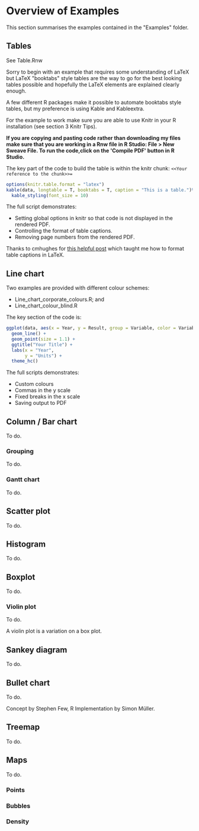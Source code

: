 # Overview of Examples

This section summarises the examples contained in the "Examples" folder.

## Tables

See Table.Rnw

Sorry to begin with an example that requires some understanding of LaTeX but LaTeX "booktabs" style tables are the way to go for the best looking tables possible and hopefully the LaTeX elements are explained clearly enough.

A few different R packages make it possible to automate booktabs style tables, but my preference is using Kable and Kableextra.

For the example to work make sure you are able to use Knitr in your R installation (see section 3 Knitr Tips).

**If you are copying and pasting code rather than downloading my files make sure that you are working in a Rnw file in R Studio: File > New Sweave File.  To run the code,click on the 'Compile PDF' button in R Studio.**

The key part of the code to build the table is within the knitr chunk: ```<<Your reference to the chunk>>=```

```r
options(knitr.table.format = "latex")
kable(data, longtable = T, booktabs = T, caption = "This is a table.")%>%
  kable_styling(font_size = 10)
```

The full script demonstrates:

* Setting global options in knitr so that code is not displayed in the rendered PDF.
* Controlling the format of table captions.
* Removing page numbers from the rendered PDF.

Thanks to cmhughes for [this helpful post](http://tex.stackexchange.com/questions/86120/font-size-of-figure-caption-header) which taught me how to format table captions in LaTeX. 


## Line chart

Two examples are provided with different colour schemes:

* Line_chart_corporate_colours.R; and 
* Line_chart_colour_blind.R

The key section of the code is:

```r
ggplot(data, aes(x = Year, y = Result, group = Variable, color = Variable)) +
  geom_line() +
  geom_point(size = 1.1) + 
  ggtitle("Your Title") +
  labs(x = "Year", 
       y = "Units") +
  theme_hc()
```

The full scripts demonstrates:

* Custom colours
* Commas in the y scale
* Fixed breaks in the x scale
* Saving output to PDF

## Column / Bar chart

To do.

### Grouping

To do.

### Gantt chart

To do.

## Scatter plot

To do.

## Histogram

To do.

## Boxplot

To do.

### Violin plot

To do.

A violin plot is a variation on a box plot.

## Sankey diagram

To do.

## Bullet chart

To do.

Concept by Stephen Few, R Implementation by Simon Müller.

## Treemap

To do.

## Maps

To do.

### Points

### Bubbles

### Density



